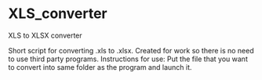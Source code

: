 # XLS_converter
 XLS to XLSX converter

Short script for converting .xls to .xlsx. Created for work so there is no need to use third party programs.
Instructions for use:
Put the file that you want to convert into same folder as the program and launch it. 